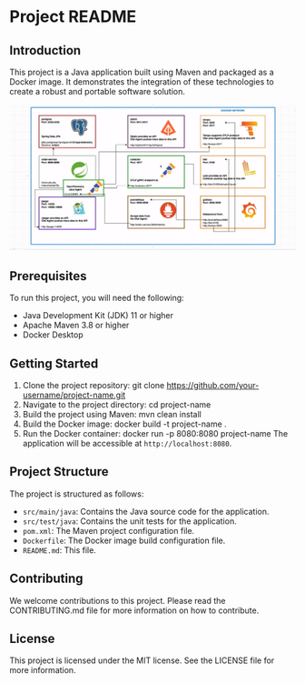 # Project README

## Introduction

This project is a Java application built using Maven and packaged as a Docker image. It demonstrates the integration of these technologies to create a robust and portable software solution.

![solution-stack](./docs/imgs/solution.png)

## Prerequisites

To run this project, you will need the following:

* Java Development Kit (JDK) 11 or higher
* Apache Maven 3.8 or higher
* Docker Desktop

## Getting Started

1. Clone the project repository:
git clone https://github.com/your-username/project-name.git
2. Navigate to the project directory:
cd project-name
3. Build the project using Maven:
mvn clean install
4. Build the Docker image:
docker build -t project-name .
5. Run the Docker container:
docker run -p 8080:8080 project-name
The application will be accessible at `http://localhost:8080`.

## Project Structure

The project is structured as follows:

* `src/main/java`: Contains the Java source code for the application.
* `src/test/java`: Contains the unit tests for the application.
* `pom.xml`: The Maven project configuration file.
* `Dockerfile`: The Docker image build configuration file.
* `README.md`: This file.

## Contributing

We welcome contributions to this project. Please read the CONTRIBUTING.md file for more information on how to contribute.

## License

This project is licensed under the MIT license. See the LICENSE file for more information.